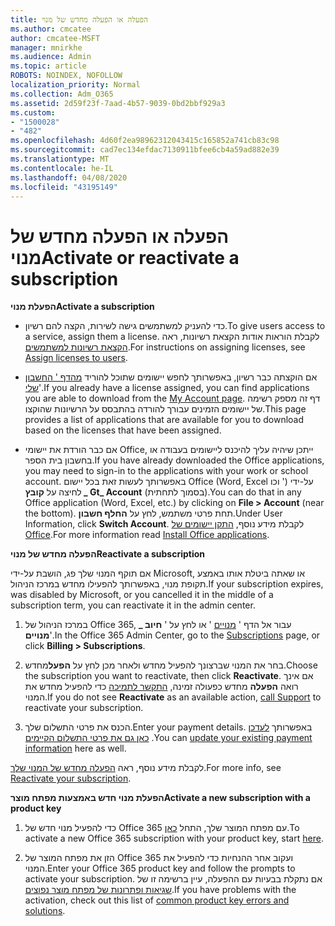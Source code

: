 ```yaml
---
title: הפעלה או הפעלה מחדש של מנוי
ms.author: cmcatee
author: cmcatee-MSFT
manager: mnirkhe
ms.audience: Admin
ms.topic: article
ROBOTS: NOINDEX, NOFOLLOW
localization_priority: Normal
ms.collection: Adm_O365
ms.assetid: 2d59f23f-7aad-4b57-9039-0bd2bbf929a3
ms.custom:
- "1500028"
- "482"
ms.openlocfilehash: 4d60f2ea98962312043415c165852a741cb83c98
ms.sourcegitcommit: cad7ec134efdac7130911bfee6cb4a59ad882e39
ms.translationtype: MT
ms.contentlocale: he-IL
ms.lasthandoff: 04/08/2020
ms.locfileid: "43195149"
---
```

# <a name="activate-or-reactivate-a-subscription"></a><span data-ttu-id="fe256-102">הפעלה או הפעלה מחדש של מנוי</span><span class="sxs-lookup"><span data-stu-id="fe256-102">Activate or reactivate a subscription</span></span>

<span data-ttu-id="fe256-103">**הפעלת מנוי**</span><span class="sxs-lookup"><span data-stu-id="fe256-103">**Activate a subscription**</span></span>

- <span data-ttu-id="fe256-104">כדי להעניק למשתמשים גישה לשירות, הקצה להם רשיון.</span><span class="sxs-lookup"><span data-stu-id="fe256-104">To give users access to a service, assign them a license.</span></span> <span data-ttu-id="fe256-105">לקבלת הוראות אודות הקצאת רשיונות, ראה [הקצאת רשיונות למשתמשים](https://docs.microsoft.com/microsoft-365/admin/manage/assign-licenses-to-users?view=o365-worldwide).</span><span class="sxs-lookup"><span data-stu-id="fe256-105">For instructions on assigning licenses, see [Assign licenses to users](https://docs.microsoft.com/microsoft-365/admin/manage/assign-licenses-to-users?view=o365-worldwide).</span></span> 

- <span data-ttu-id="fe256-106">אם הוקצתה כבר רשיון, באפשרותך לחפש יישומים שתוכל להוריד [מהדף ' החשבון שלי](https://portal.office.com/account/#installs)'.</span><span class="sxs-lookup"><span data-stu-id="fe256-106">If you already have a license assigned, you can find applications you are able to download from the [My Account page](https://portal.office.com/account/#installs).</span></span> <span data-ttu-id="fe256-107">דף זה מספק רשימה של יישומים הזמינים עבורך להורדה בהתבסס על הרשיונות שהוקצו.</span><span class="sxs-lookup"><span data-stu-id="fe256-107">This page provides a list of applications that are available for you to download based on the licenses that have been assigned.</span></span> 

- <span data-ttu-id="fe256-108">אם כבר הורדת את יישומי Office, ייתכן שיהיה עליך להיכנס ליישומים בעבודה או בחשבון בית הספר.</span><span class="sxs-lookup"><span data-stu-id="fe256-108">If you have already downloaded the Office applications, you may need to sign-in to the applications with your work or school account.</span></span> <span data-ttu-id="fe256-109">באפשרותך לעשות זאת בכל יישום Office (Word, Excel וכו ') על-ידי לחיצה על **קובץ _ Gt_ Account** (בסמוך לתחתית).</span><span class="sxs-lookup"><span data-stu-id="fe256-109">You can do that in any Office application (Word, Excel, etc.) by clicking on **File > Account** (near the bottom).</span></span> <span data-ttu-id="fe256-110">תחת פרטי משתמש, לחץ על **החלף חשבון**.</span><span class="sxs-lookup"><span data-stu-id="fe256-110">Under User Information, click **Switch Account**.</span></span> <span data-ttu-id="fe256-111">לקבלת מידע נוסף, [התקן יישומים של Office](https://docs.microsoft.com/microsoft-365/admin/setup/install-applications).</span><span class="sxs-lookup"><span data-stu-id="fe256-111">For more information read [Install Office applications](https://docs.microsoft.com/microsoft-365/admin/setup/install-applications).</span></span> 

<span data-ttu-id="fe256-112">**הפעלה מחדש של מנוי**</span><span class="sxs-lookup"><span data-stu-id="fe256-112">**Reactivate a subscription**</span></span>

<span data-ttu-id="fe256-113">אם תוקף המנוי שלך פג, הושבת על-ידי Microsoft, או שאתה ביטלת אותו באמצע תקופת מנוי, באפשרותך להפעילו מחדש במרכז הניהול.</span><span class="sxs-lookup"><span data-stu-id="fe256-113">If your subscription expires, was disabled by Microsoft, or you cancelled it in the middle of a subscription term, you can reactivate it in the admin center.</span></span>
  
1. <span data-ttu-id="fe256-114">במרכז הניהול של Office 365, עבור אל הדף ' [מנויים](https://go.microsoft.com/fwlink/p/?linkid=842054) ' או לחץ על ' **חיוב _ מנויים**'.</span><span class="sxs-lookup"><span data-stu-id="fe256-114">In the Office 365 Admin Center, go to the [Subscriptions](https://go.microsoft.com/fwlink/p/?linkid=842054) page, or click **Billing > Subscriptions**.</span></span>

2. <span data-ttu-id="fe256-115">בחר את המנוי שברצונך להפעיל מחדש ולאחר מכן לחץ על **הפעל**מחדש.</span><span class="sxs-lookup"><span data-stu-id="fe256-115">Choose the subscription you want to reactivate, then click **Reactivate**.</span></span> <span data-ttu-id="fe256-116">אם אינך רואה **הפעלה** מחדש כפעולה זמינה, [התקשר לתמיכה](https://support.office.com/article/call-support-32a17ca7-6fa0-4870-8a8d-e25ba4ccfd4b) כדי להפעיל מחדש את המנוי.</span><span class="sxs-lookup"><span data-stu-id="fe256-116">If you do not see **Reactivate** as an available action, [call Support](https://support.office.com/article/call-support-32a17ca7-6fa0-4870-8a8d-e25ba4ccfd4b) to reactivate your subscription.</span></span>

3. <span data-ttu-id="fe256-117">הכנס את פרטי התשלום שלך.</span><span class="sxs-lookup"><span data-stu-id="fe256-117">Enter your payment details.</span></span> <span data-ttu-id="fe256-118">באפשרותך [לעדכן כאן גם את פרטי התשלום הקיימים](https://docs.microsoft.com/microsoft-365/commerce/billing-and-payments/add-update-or-remove-credit-card-or-bank-account?view=o365-worldwide) .</span><span class="sxs-lookup"><span data-stu-id="fe256-118">You can [update your existing payment information](https://docs.microsoft.com/microsoft-365/commerce/billing-and-payments/add-update-or-remove-credit-card-or-bank-account?view=o365-worldwide) here as well.</span></span>

<span data-ttu-id="fe256-119">לקבלת מידע נוסף, ראה [הפעלה מחדש של המנוי שלך](https://docs.microsoft.com/office365/admin/subscriptions-and-billing/reactivate-your-subscription).</span><span class="sxs-lookup"><span data-stu-id="fe256-119">For more info, see [Reactivate your subscription](https://docs.microsoft.com/office365/admin/subscriptions-and-billing/reactivate-your-subscription).</span></span>

<span data-ttu-id="fe256-120">**הפעלת מנוי חדש באמצעות מפתח מוצר**</span><span class="sxs-lookup"><span data-stu-id="fe256-120">**Activate a new subscription with a product key**</span></span>

1. <span data-ttu-id="fe256-121">כדי להפעיל מנוי חדש של Office 365 עם מפתח המוצר שלך, התחל [כאן](https://support.office.com/article/where-to-enter-your-office-product-key-0a82e5ae-739e-4b92-a6f4-2ec780c185db).</span><span class="sxs-lookup"><span data-stu-id="fe256-121">To activate a new Office 365 subscription with your product key, start [here](https://support.office.com/article/where-to-enter-your-office-product-key-0a82e5ae-739e-4b92-a6f4-2ec780c185db).</span></span> 

2. <span data-ttu-id="fe256-122">הזן את מפתח המוצר של Office 365 ועקוב אחר ההנחיות כדי להפעיל את המנוי.</span><span class="sxs-lookup"><span data-stu-id="fe256-122">Enter your Office 365 product key and follow the prompts to activate your subscription.</span></span> <span data-ttu-id="fe256-123">אם נתקלת בבעיות עם ההפעלה, עיין ברשימה זו של [שגיאות ופתרונות של מפתח מוצר נפוצים](https://docs.microsoft.com/microsoft-365/commerce/product-key-errors-and-solutions).</span><span class="sxs-lookup"><span data-stu-id="fe256-123">If you have problems with the activation, check out this list of [common product key errors and solutions](https://docs.microsoft.com/microsoft-365/commerce/product-key-errors-and-solutions).</span></span>
